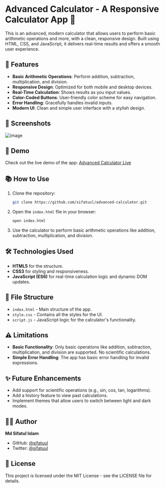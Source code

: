# Advanced Calculator - A Responsive Calculator App 🧮

This is an advanced, modern calculator that allows users to perform basic arithmetic operations and more, with a clean, responsive design. Built using HTML, CSS, and JavaScript, it delivers real-time results and offers a smooth user experience.

## 🌟 Features
- **Basic Arithmetic Operations**: Perform addition, subtraction, multiplication, and division.
- **Responsive Design**: Optimized for both mobile and desktop devices.
- **Real-Time Calculation**: Shows results as you input values.
- **Color-Coded Buttons**: User-friendly color scheme for easy navigation.
- **Error Handling**: Gracefully handles invalid inputs.
- **Modern UI**: Clean and simple user interface with a stylish design.

## 📸 Screenshots
![image](https://github.com/user-attachments/assets/4fe8f2af-af4a-49d8-81a6-71034c8f0952)


## 🚀 Demo
Check out the live demo of the app: [Advanced Calculator Live](#)

## 📚 How to Use
1. Clone the repository:
    ```bash
    git clone https://github.com/sifatuul/advanced-calculator.git
    ```
2. Open the `index.html` file in your browser:
    ```bash
    open index.html
    ```
3. Use the calculator to perform basic arithmetic operations like addition, subtraction, multiplication, and division.

## 🛠 Technologies Used
- **HTML5** for the structure.
- **CSS3** for styling and responsiveness.
- **JavaScript (ES6)** for real-time calculation logic and dynamic DOM updates.

## 📝 File Structure
- `index.html` - Main structure of the app.
- `style.css` - Contains all the styles for the UI.
- `script.js` - JavaScript logic for the calculator's functionality.

## ⚠️ Limitations
- **Basic Functionality**: Only basic operations like addition, subtraction, multiplication, and division are supported. No scientific calculations.
- **Simple Error Handling**: The app has basic error handling for invalid expressions.

## ✨ Future Enhancements
- Add support for scientific operations (e.g., sin, cos, tan, logarithms).
- Add a history feature to view past calculations.
- Implement themes that allow users to switch between light and dark modes.

## 👨‍💻 Author
**Md Sifatul Islam**  
- GitHub: [@sifatuul](https://github.com/sifatuul)  
- Twitter: [@sifatuul](https://twitter.com/sifatuul)  

## 📄 License
This project is licensed under the MIT License - see the LICENSE file for details.
